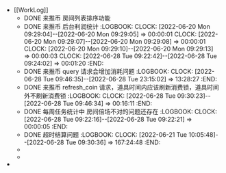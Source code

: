 - [[WorkLog]]
	- DONE 来推币 房间列表排序功能
	- DONE 来推币 后台利润统计
	  :LOGBOOK:
	  CLOCK: [2022-06-20 Mon 09:29:04]--[2022-06-20 Mon 09:29:05] =>  00:00:01
	  CLOCK: [2022-06-20 Mon 09:29:07]--[2022-06-20 Mon 09:29:08] =>  00:00:01
	  CLOCK: [2022-06-20 Mon 09:29:10]--[2022-06-20 Mon 09:29:13] =>  00:00:03
	  CLOCK: [2022-06-28 Tue 09:22:42]--[2022-06-28 Tue 09:24:02] =>  00:01:20
	  :END:
	- DONE 来推币 query 请求会增加消耗问题
	  :LOGBOOK:
	  CLOCK: [2022-06-28 Tue 09:46:35]--[2022-06-28 Tue 23:15:02] =>  13:28:27
	  :END:
	- DONE 来推币 refresh_coin 请求，道具时间内应该刷新消费锁，道具时间外不刷新消费锁
	  :LOGBOOK:
	  CLOCK: [2022-06-28 Tue 09:30:23]--[2022-06-28 Tue 09:46:34] =>  00:16:11
	  :END:
	- DONE 每周任务统计中 房间倍场不对的问题还存在
	  :LOGBOOK:
	  CLOCK: [2022-06-28 Tue 09:22:16]--[2022-06-28 Tue 09:22:21] =>  00:00:05
	  :END:
	- DONE 超时结算问题
	  :LOGBOOK:
	  CLOCK: [2022-06-21 Tue 10:05:48]--[2022-06-28 Tue 09:30:36] =>  167:24:48
	  :END:
	-
	-
-